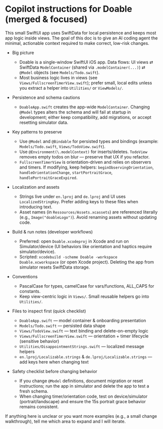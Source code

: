 # Copilot instructions for Doable (merged & focused)

This small SwiftUI app uses SwiftData for local persistence and keeps most app logic inside views. The goal of this doc is to give an AI coding agent the minimal, actionable context required to make correct, low-risk changes.

- Big picture

  - Doable is a single-window SwiftUI iOS app. Data flows: UI views ⇄ SwiftData `ModelContainer` (shared via `.modelContainer(...)`) ⇄ `@Model` objects (see `Models/Todo.swift`).
  - Most business logic lives in views (see `Views/FullscreenTimerView.swift`); prefer small, local edits unless you extract a helper into `Utilities/` or `ViewModels/`.

- Persistence and schema cautions

  - `DoableApp.swift` creates the app-wide `ModelContainer`. Changing `@Model` types alters the schema and will fail at startup in development; either keep compatibility, add migrations, or accept resetting simulator data.

- Key patterns to preserve

  - Use `@Model` and `@Bindable` for persisted types and bindings (example: `Models/Todo.swift`, `Views/TodoView.swift`).
  - Use `@Environment(\.modelContext)` for inserts/deletes. `TodoView` removes empty todos on blur — preserve that UX if you refactor.
  - `FullscreenTimerView` is orientation-driven and relies on observers and timers. If modifying, keep helpers: `beginObservingOrientation`, `handleOrientationChange`, `startPortraitGrace`, `handlePortraitGraceExpired`.

- Localization and assets

  - Strings live under `en.lproj` and `de.lproj` and UI uses `LocalizedStringKey`. Prefer adding keys to these files when introducing text.
  - Asset names (in `Ressources/Assets.xcassets`) are referenced literally (e.g., `Image("doableLogo")`). Avoid renaming assets without updating code.

- Build & run notes (developer workflows)

  - Preferred: open `Doable.xcodeproj` in Xcode and run on Simulator/device (UI behaviors like orientation and haptics require simulator/device).
  - Scripted: `xcodebuild -scheme Doable -workspace Doable.xcworkspace` (or open Xcode project). Deleting the app from simulator resets SwiftData storage.

- Conventions

  - PascalCase for types, camelCase for vars/functions, ALL_CAPS for constants.
  - Keep view-centric logic in `Views/`. Small reusable helpers go into `Utilities/`.

- Files to inspect first (quick checklist)

  - `DoableApp.swift` — model container & onboarding presentation
  - `Models/Todo.swift` — persisted data shape
  - `Views/TodoView.swift` — text binding and delete-on-empty logic
  - `Views/FullscreenTimerView.swift` — orientation + timer lifecycle (sensitive behavior)
  - `Utilities/DisappointmentStrings.swift` — localized message helpers
  - `en.lproj/Localizable.strings` & `de.lproj/Localizable.strings` — add keys here when changing text

- Safety checklist before changing behavior
  - If you change `@Model` definitions, document migration or reset instructions; run the app in simulator and delete the app to test a fresh schema.
  - When changing timer/orientation code, test on device/simulator (portrait/landscape) and ensure the 15s portrait grace behavior remains consistent.

If anything here is unclear or you want more examples (e.g., a small change walkthrough), tell me which area to expand and I will iterate.
